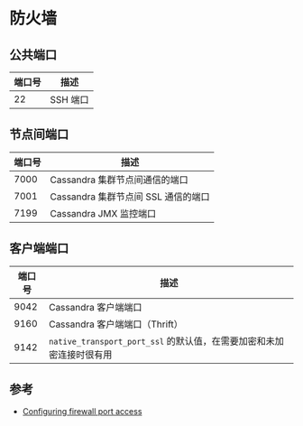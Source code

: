 # 防火墙

## 公共端口

| 端口号 | 描述     |
| ------ | -------- |
| 22     | SSH 端口 |

## 节点间端口

| 端口号 | 描述                                |
| ------ | ----------------------------------- |
| 7000   | Cassandra 集群节点间通信的端口      |
| 7001   | Cassandra 集群节点间 SSL 通信的端口 |
| 7199   | Cassandra JMX 监控端口              |

## 客户端端口

| 端口号 | 描述                                                                 |
| ------ | -------------------------------------------------------------------- |
| 9042   | Cassandra 客户端端口                                                 |
| 9160   | Cassandra 客户端端口（Thrift）                                       |
| 9142   | `native_transport_port_ssl` 的默认值，在需要加密和未加密连接时很有用 |

## 参考

* [Configuring firewall port access](https://docs.datastax.com/en/ddacsecurity/doc/ddacsecurity/secureFireWall.html)
